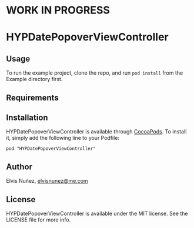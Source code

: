WORK IN PROGRESS
================

# HYPDatePopoverViewController

## Usage

To run the example project, clone the repo, and run `pod install` from the Example directory first.

## Requirements

## Installation

HYPDatePopoverViewController is available through [CocoaPods](http://cocoapods.org). To install
it, simply add the following line to your Podfile:

    pod "HYPDatePopoverViewController"

## Author

Elvis Nuñez, elvisnunez@me.com

## License

HYPDatePopoverViewController is available under the MIT license. See the LICENSE file for more info.

